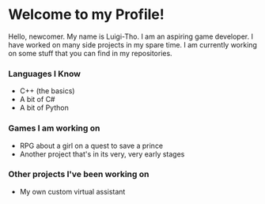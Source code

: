 # Welcome to my Profile!

Hello, newcomer. My name is Luigi-Tho.
I am an aspiring game developer.
I have worked on many side projects in my spare time.
I am currently working on some stuff that you can find in my repositories.

### Languages I Know
- C++ (the basics)
- A bit of C#
- A bit of Python

### Games I am working on
- RPG about a girl on a quest to save a prince
- Another project that's in its very, very early stages

### Other projects I've been working on
- My own custom virtual assistant
